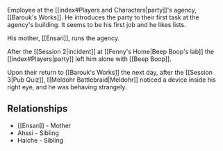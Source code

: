Employee at the [[index#Players and Characters|party]]'s agency, [[Barouk's Works]]. He introduces the party to their first task at the agency's building. It seems to be his first job and he likes lists.

His mother, [[Ensari]], runs the agency.

After the [[Session 2|incident]] at [[Fenny's Home|Beep Boop's lab]] the [[index#Players|party]] left him alone with [[Beep Boop]].

Upon their return to [[Barouk's Works]] the next day, after the [[Session 3|Pub Quiz]], [[Meldohr Battlebraid|Meldohr]] noticed a device inside his right eye, and he was behaving strangely.
## Relationships
* [[Ensari]] - Mother
* Ahssi - Sibling
* Haiche - Sibling